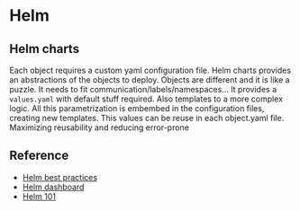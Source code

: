 # Helm

## Helm charts

Each object requires a custom yaml configuration file.
Helm charts provides an abstractions of the objects to deploy.
Objects are different and it is like a puzzle. It needs to fit communication/labels/namespaces...
It provides a `values.yaml` with default stuff required.
Also templates to a more complex logic.
All this parametrization is embembed in the configuration files, creating new templates.
This values can be reuse in each object.yaml file. Maximizing reusability and reducing error-prone


## Reference

- [Helm best practices](https://helm.sh/docs/chart_best_practices/)
- [Helm dashboard](https://github.com/komodorio/helm-dashboard)
- [Helm 101](https://kube.academy/courses/helm-101)